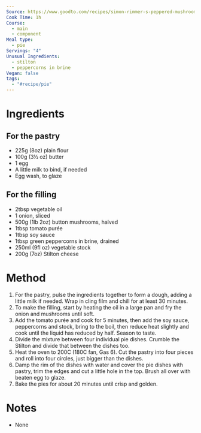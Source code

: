 ```yaml
---
Source: https://www.goodto.com/recipes/simon-rimmer-s-peppered-mushroom-and-stilton-pie
Cook Time: 1h
Course:
  - main
  - component
Meal type:
  - pie
Servings: "4"
Unusual Ingredients:
  - stilton
  - peppercorns in brine
Vegan: false
tags:
  - "#recipe/pie"
---
```

# Ingredients

## For the pastry

- 225g (8oz) plain flour
- 100g (3½ oz) butter
- 1 egg
- A little milk to bind, if needed
- Egg wash, to glaze

## For the filling

- 2tbsp vegetable oil
- 1 onion, sliced
- 500g (1lb 2oz) button mushrooms, halved
- 1tbsp tomato purée
- 1tbsp soy sauce
- 1tbsp green peppercorns in brine, drained
- 250ml (9fl oz) vegetable stock
- 200g (7oz) Stilton cheese

# Method

1. For the pastry, pulse the ingredients together to form a dough, adding a little milk if needed. Wrap in cling film and chill for at least 30 minutes.
2. To make the filling, start by heating the oil in a large pan and fry the onion and mushrooms until soft.
3. Add the tomato purée and cook for 5 minutes, then add the soy sauce, peppercorns and stock, bring to the boil, then reduce heat slightly and cook until the liquid has reduced by half. Season to taste.
4. Divide the mixture between four individual pie dishes. Crumble the Stilton and divide that between the dishes too.
5. Heat the oven to 200C (180C fan, Gas 6). Cut the pastry into four pieces and roll into four circles, just bigger than the dishes.
6. Damp the rim of the dishes with water and cover the pie dishes with pastry, trim the edges and cut a little hole in the top. Brush all over with beaten egg to glaze.
7. Bake the pies for about 20 minutes until crisp and golden.

# Notes

- None